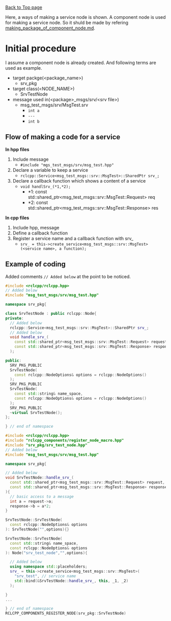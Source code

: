 [Back to Top page](../../README.md)

Here, a ways of making a service node is shown.
A component node is used for making a service node.
So it shuld be made by refering [making_package_of_component_node.md](making_package_of_service_node.md).

# Initial procedure
I assume a component node is already created.
And following terms are used as example.

* target packge(\<package_name\>)
  * srv_pkg
* target class(\<NODE_NAME\>)
  * SrvTestNode
* message used in(\<package\>_msgs/srv/\<srv file\>)
  * msg_test_msgs/srv/MsgTest.srv
    * `int a`
    * `---`
    * `int b`

## Flow of making a code for a service

**In hpp files**

1. Include message
   * `#include "mgs_test_msgs/srv/msg_test.hpp"`
1. Declare a variable to keep a service
   * `rclcpp::Service<msg_test_msgs::srv::MsgTest>::SharedPtr srv_;`
1. Declare a callback function which shows a content of a service
   * `void handlSrv_(*1,*2);`
     * *1: const std::shared_ptr<msg_test_msgs::srv::MsgTest::Request> req
     * *2: const std::shared_ptr<msg_test_msgs::srv::MsgTest::Response> res

**In cpp files**

1. Include hpp, message
1. Define a callback function
1. Register a service name and a callback function with srv_
   * `srv_ = this->create_service<msg_test_msgs::srv::MsgTest>(<service name>, a function);`

## Example of coding
Added comments `// Added below` at the point to be noticed.

```c++
#include <rclcpp/rclcpp.hpp>
// Added below
#include "msg_test_msgs/srv/msg_test.hpp"

namespace srv_pkg{

class SrvTestNode : public rclcpp::Node{
private:
  // Added below
  rclcpp::Service<msg_test_msgs::srv::MsgTest>::SharedPtr srv_;
  // Added below
  void handle_srv_(
    const std::shared_ptr<msg_test_msgs::srv::MsgTest::Request> request,
    const std::shared_ptr<msg_test_msgs::srv::MsgTest::Response> response
  );

public:
  SRV_PKG_PUBLIC
  SrvTestNode(
    const rclcpp::NodeOptions& options = rclcpp::NodeOptions()
  );
  SRV_PKG_PUBLIC
  SrvTestNode(
    const std::string& name_space,
    const rclcpp::NodeOptions& options = rclcpp::NodeOptions()
  );
  SRV_PKG_PUBLIC
  ~virtual SrvTestNode();
};

} // end of namespace
```

```c++
#include <rclcpp/rclcpp.hpp>
#include "rclcpp_components/register_node_macro.hpp"
#include "srv_pkg/srv_test_node.hpp"
// Added below
#include "msg_test_msgs/srv/msg_test.hpp"

namespace srv_pkg{

// Added below
void SrvTestNode::handle_srv_(
  const std::shared_ptr<msg_test_msgs::srv::MsgTest::Request> request,
  const std::shared_ptr<msg_test_msgs::srv::MsgTest::Response> response
){
  // basic access to a message
  int a = request->a;
  response->b = a*2;
}

SrvTestNode::SrvTestNode(
  const rclcpp::NodeOptions& options
): SrvTestNode("",options){}

SrvTestNode::SrvTestNode(
  const std::string& name_space,
  const rclcpp::NodeOptions& options
): Node("srv_test_node","",options){

  // Added below
  using namespace std::placeholders;
  srv_ = this->create_service<msg_test_msgs::srv::MsgTest>(
    "srv_test", // service name
    std::bind(&SrvTestNode::handle_srv_, this, _1, _2)
  );

}
...

} // end of namespace
RCLCPP_COMPONENTS_REGISTER_NODE(srv_pkg::SrvTestNode)
```
